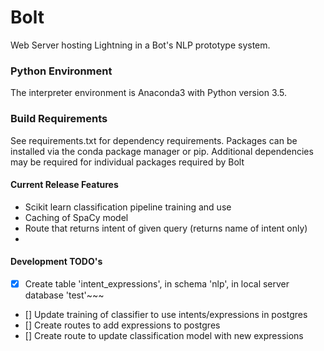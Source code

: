 # Bolt
Web Server hosting Lightning in a Bot's NLP prototype system.

### Python Environment
The interpreter environment is Anaconda3 with Python version 3.5.

### Build Requirements
See requirements.txt for dependency requirements.
Packages can be installed via the conda package manager or pip.
Additional dependencies may be required for individual packages required by Bolt

#### Current Release Features
- Scikit learn classification pipeline training and use
- Caching of SpaCy model
- Route that returns intent of given query (returns name of intent only)
- 

#### Development TODO's
- [x] Create table 'intent_expressions', in schema 'nlp', in local server database 'test'~~~
- [] Update training of classifier to use intents/expressions in postgres
- [] Create routes to add expressions to postgres
- [] Create route to update classification model with new expressions